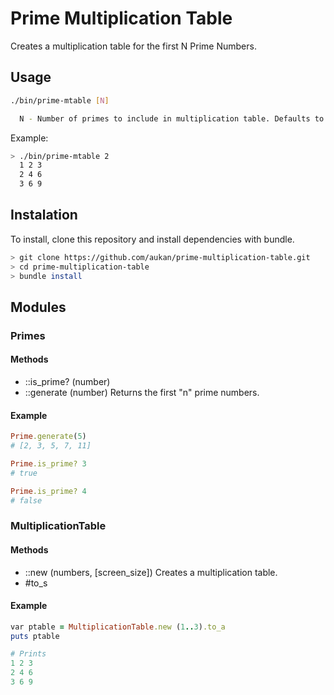 # Prime Multiplication Table

Creates a multiplication table for the first N Prime Numbers.

## Usage

```sh
./bin/prime-mtable [N]

  N - Number of primes to include in multiplication table. Defaults to 10.
```

Example:

```sh
> ./bin/prime-mtable 2
  1 2 3
  2 4 6
  3 6 9
```

## Instalation

To install, clone this repository and install dependencies with bundle.

```sh
> git clone https://github.com/aukan/prime-multiplication-table.git
> cd prime-multiplication-table
> bundle install
```

## Modules

### Primes

#### Methods

+ ::is_prime? (number)
+ ::generate (number)
  Returns the first "n" prime numbers.

#### Example

```rb
Prime.generate(5)
# [2, 3, 5, 7, 11]

Prime.is_prime? 3
# true

Prime.is_prime? 4
# false
```

### MultiplicationTable

#### Methods

+ ::new (numbers, [screen_size])
  Creates a multiplication table.
+ #to_s
  
#### Example

```rb
var ptable = MultiplicationTable.new (1..3).to_a
puts ptable

# Prints
1 2 3
2 4 6
3 6 9
```
